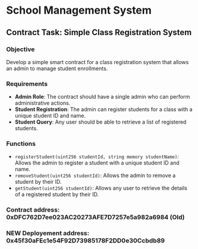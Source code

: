 
# School Management System

## Contract Task: Simple Class Registration System

### Objective
Develop a simple smart contract for a class registration system that allows an admin to manage student enrollments.

### Requirements
- **Admin Role**: The contract should have a single admin who can perform administrative actions.
- **Student Registration**: The admin can register students for a class with a unique student ID and name.
- **Student Query**: Any user should be able to retrieve a list of registered students.

### Functions
- `registerStudent(uint256 studentId, string memory studentName)`: Allows the admin to register a student with a unique student ID and name.
- `removeStudent(uint256 studentId)`: Allows the admin to remove a student by their ID.
- `getStudent(uint256 studentId)`: Allows any user to retrieve the details of a registered student by their ID.


### Contract address: 0xDFC762D7ee023AC20273AFE7D7257e5a982a6984 (Old)

### NEW Deployement address: 0x45f30aFEc1e54F92D73985178F2DD0e30Ccbdb89
